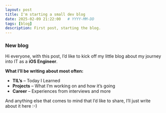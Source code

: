 ```yaml
---
layout: post
title: I'm starting a small dev blog
date: 2025-02-09 21:22:00   # YYYY-MM-DD 
tags: [blog]
description: First post, starting the blog.
---
```


### New blog
Hi everyone, with this post, I’d like to kick off my little blog about my journey into IT as a **iOS Engineer**.

**What I’ll be writing about most often:**

- **TIL’s** – Today I Learned
- **Projects** – What I’m working on and how it’s going
- **Career** – Experiences from interviews and more

And anything else that comes to mind that I’d like to share, I’ll just write about it here :-)
